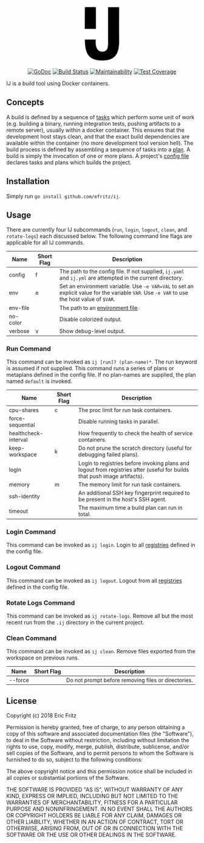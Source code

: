 <p align="center">
    <img width="100" src="https://github.com/efritz/ij/blob/master/ij.svg" alt="IJ logo">
</p>

<p align="center">
    <a href="https://godoc.org/github.com/efritz/ij"><img src="https://godoc.org/github.com/efritz/ij?status.svg" alt="GoDoc"></a>
    <a href="http://travis-ci.org/efritz/ij"><img src="https://secure.travis-ci.org/efritz/ij.png" alt="Build Status"></a>
    <a href="https://codeclimate.com/github/efritz/ij/maintainability"><img src="https://api.codeclimate.com/v1/badges/63b7e45a56b21d361a62/maintainability" alt="Maintainability"></a>
    <a href="https://codeclimate.com/github/efritz/ij/test_coverage"><img src="https://api.codeclimate.com/v1/badges/63b7e45a56b21d361a62/test_coverage" alt="Test Coverage"></a>
</p>

IJ is a build tool using Docker containers.

## Concepts

A build is defined by a sequence of [tasks](https://github.com/efritz/ij/blob/master/docs/tasks.md#user-content-tasks) which perform some unit of work (e.g. building a binary, running integration tests, pushing artifacts to a remote server), usually within a docker container. This ensures that the development host stays clean, and that the exact build dependencies are available within the container (no more development tool version hell). The build process is defined by assembling a sequence of tasks into a [plan](https://github.com/efritz/ij/blob/master/docs/plans.md#user-content-plans). A build is simply the invocation of one or more plans. A project's [config file](https://github.com/efritz/ij/blob/master/docs/config.md#user-content-config) declares tasks and plans which builds the project.

## Installation

Simply run `go install github.com/efritz/ij`.

## Usage

There are currently four IJ subcommands (`run`, `login`, `logout`, `clean`, and `rotate-logs`) each discussed below. The following command line flags are applicable for all IJ commands.

| Name     | Short Flag | Description |
| -------- | ---------- | ----------- |
| config   | f          | The path to the config file. If not supplied, `ij.yaml` and `ij.yml` are attempted in the current directory. |
| env      | e          | Set an environment variable. Use `-e VAR=VAL` to set an explicit value for the variable `VAR`. Use `-e VAR` to use the host value of `$VAR`. |
| env-file |            | The path to an [environment file](https://github.com/efritz/ij/blob/master/docs/environment.md#user-content-environment-files). |
| no-color |            | Disable colorized output. |
| verbose  | v          | Show debug-level output. |

### Run Command

This command can be invoked as `ij [run]? (plan-name)*`. The run keyword is assumed if not supplied. This command runs a series of plans or metaplans defined in the config file. If no plan-names are supplied, the plan named `default` is invoked.

| Name                 | Short Flag | Description |
| -------------------- | ---------- | ----------- |
| cpu-shares           | c          | The proc limit for run task containers. |
| force-sequential     |            | Disable running tasks in parallel. |
| healthcheck-interval |            | How frequently to check the health of service containers. |
| keep-workspace       | k          | Do not prune the scratch directory (useful for debugging failed plans). |
| login                |            | Login to registries before invoking plans and logout from registries after (useful for builds that push image artifacts). |
| memory               | m          | The memory limit for run task containers. |
| ssh-identity         |            | An additional SSH key fingerprint required to be present in the host's SSH agent. |
| timeout              |            | The maximum time a build plan can run in total. |

### Login Command

This command can be invoked as `ij login`. Login to all [registries](https://github.com/efritz/ij/blob/master/docs/registries.md#user-content-registries) defined in the config file.

### Logout Command

This command can be invoked as `ij logout`. Logout from all [registries](https://github.com/efritz/ij/blob/master/docs/registries.md#user-content-registries) defined in the config file.

### Rotate Logs Command

This command can be invoked as `ij rotate-logs`. Remove all but the most recent run from the `.ij` directory in the current project.

### Clean Command

This command can be invoked as `ij clean`. Remove files exported from the workspace on previous runs.

| Name                 | Short Flag | Description |
| -------------------- | ---------- | ----------- |
| --force              |            | Do not prompt before removing files or directories. |

## License

Copyright (c) 2018 Eric Fritz

Permission is hereby granted, free of charge, to any person obtaining a copy
of this software and associated documentation files (the "Software"), to deal
in the Software without restriction, including without limitation the rights
to use, copy, modify, merge, publish, distribute, sublicense, and/or sell
copies of the Software, and to permit persons to whom the Software is
furnished to do so, subject to the following conditions:

The above copyright notice and this permission notice shall be included in
all copies or substantial portions of the Software.

THE SOFTWARE IS PROVIDED "AS IS", WITHOUT WARRANTY OF ANY KIND, EXPRESS OR
IMPLIED, INCLUDING BUT NOT LIMITED TO THE WARRANTIES OF MERCHANTABILITY,
FITNESS FOR A PARTICULAR PURPOSE AND NONINFRINGEMENT. IN NO EVENT SHALL THE
AUTHORS OR COPYRIGHT HOLDERS BE LIABLE FOR ANY CLAIM, DAMAGES OR OTHER
LIABILITY, WHETHER IN AN ACTION OF CONTRACT, TORT OR OTHERWISE, ARISING FROM,
OUT OF OR IN CONNECTION WITH THE SOFTWARE OR THE USE OR OTHER DEALINGS IN
THE SOFTWARE.
